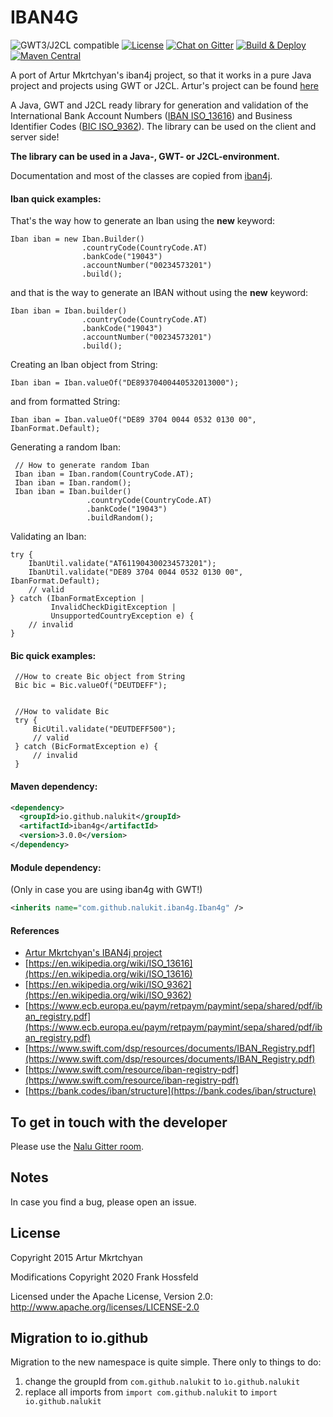 # IBAN4G

![GWT3/J2CL compatible](https://img.shields.io/badge/GWT3/J2CL-compatible-brightgreen.svg)  [![License](https://img.shields.io/:license-apache-blue.svg)](http://www.apache.org/licenses/LICENSE-2.0.html) [![Chat on Gitter](https://badges.gitter.im/hal/elemento.svg)](https://gitter.im/Nalukit42/Lobby) [![Build & Deploy](https://github.com/NaluKit/iban4g/actions/workflows/build.yaml/badge.svg)](https://github.com/NaluKit/iban4g/actions/workflows/build.yaml) [![Maven Central](https://maven-badges.herokuapp.com/maven-central/com.github.nalukit/iban4g/badge.svg)](https://maven-badges.herokuapp.com/maven-central/com.github.nalukit/iban4g)

A port of Artur Mkrtchyan's iban4j project, so that it works in a pure Java project and projects using GWT or J2CL. Artur's
project can be found <a href="https://github.com/arturmkrtchyan/iban4j">here</a>

A Java, GWT and J2CL ready library for generation and validation of the International Bank Account
Numbers (<a href="http://en.wikipedia.org/wiki/ISO_13616" target="_blank">IBAN ISO_13616</a>) and Business Identifier
Codes (<a href="http://en.wikipedia.org/wiki/ISO_9362" target="_blank">BIC ISO_9362</a>). The library can be used on the client
and server side!

**The library can be used in a Java-, GWT- or J2CL-environment.**

Documentation and most of the classes are copied from [iban4j](https://github.com/arturmkrtchyan/iban4j).

#### Iban quick examples:

That's the way how to generate an Iban using the **new** keyword:

```
Iban iban = new Iban.Builder()
                .countryCode(CountryCode.AT)
                .bankCode("19043")
                .accountNumber("00234573201")
                .build();
```

and that is the way to generate an IBAN without using the **new** keyword:

```
Iban iban = Iban.builder()
                .countryCode(CountryCode.AT)
                .bankCode("19043")
                .accountNumber("00234573201")
                .build();
```

Creating an Iban object from String:

```
Iban iban = Iban.valueOf("DE89370400440532013000");
```

and from formatted String:

```
Iban iban = Iban.valueOf("DE89 3704 0044 0532 0130 00", IbanFormat.Default);
```

Generating a random Iban:

```
 // How to generate random Iban
 Iban iban = Iban.random(CountryCode.AT);
 Iban iban = Iban.random();
 Iban iban = Iban.builder()
                 .countryCode(CountryCode.AT)
                 .bankCode("19043")
                 .buildRandom();
```

Validating an Iban:

```
try {
    IbanUtil.validate("AT611904300234573201");
    IbanUtil.validate("DE89 3704 0044 0532 0130 00", IbanFormat.Default);
    // valid
} catch (IbanFormatException |
         InvalidCheckDigitException |
         UnsupportedCountryException e) {
    // invalid
}
```

#### Bic quick examples:

```
 //How to create Bic object from String
 Bic bic = Bic.valueOf("DEUTDEFF");


 //How to validate Bic
 try {
     BicUtil.validate("DEUTDEFF500");
     // valid
 } catch (BicFormatException e) {
     // invalid
 }
```

#### Maven dependency:

```xml
<dependency>
  <groupId>io.github.nalukit</groupId>
  <artifactId>iban4g</artifactId>
  <version>3.0.0</version>
</dependency>
```

#### Module dependency:

(Only in case you are using iban4g with GWT!)

```xml
<inherits name="com.github.nalukit.iban4g.Iban4g" />
```

#### References

- [Artur Mkrtchyan's IBAN4j project](https://github.com/arturmkrtchyan/iban4j)
- [https://en.wikipedia.org/wiki/ISO_13616](https://en.wikipedia.org/wiki/ISO_13616)
- [https://en.wikipedia.org/wiki/ISO_9362](https://en.wikipedia.org/wiki/ISO_9362)
- [https://www.ecb.europa.eu/paym/retpaym/paymint/sepa/shared/pdf/iban_registry.pdf](https://www.ecb.europa.eu/paym/retpaym/paymint/sepa/shared/pdf/iban_registry.pdf)
- [https://www.swift.com/dsp/resources/documents/IBAN_Registry.pdf](https://www.swift.com/dsp/resources/documents/IBAN_Registry.pdf)
- [https://www.swift.com/resource/iban-registry-pdf](https://www.swift.com/resource/iban-registry-pdf)
- [https://bank.codes/iban/structure](https://bank.codes/iban/structure)

## To get in touch with the developer

Please use the [Nalu Gitter room](https://gitter.im/Nalukit42/Lobby).

## Notes

In case you find a bug, please open an issue.

## License

Copyright 2015 Artur Mkrtchyan

Modifications Copyright 2020 Frank Hossfeld

Licensed under the Apache License, Version 2.0: http://www.apache.org/licenses/LICENSE-2.0

## Migration to io.github

Migration to the new namespace is quite simple. There only to things to do:

1. change the groupId from `com.github.nalukit` to `ìo.github.nalukit`
2. replace all imports from `import com.github.nalukit` to `import io.github.nalukit`  